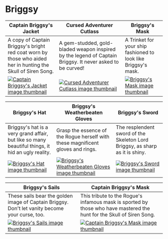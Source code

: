 # Briggsy

| Captain Briggsy's Jacket | Cursed Adventurer Cutlass | Briggsy's Mask |
| ------------------------ | ------------------------- | -------------- |
| A copy of Captain Briggsy's bright red coat worn by those who aided her in hunting the Skull of Siren Song. | A gem-studded, gold-bladed weapon inspired by the legend of Captain Briggsy. It never asked to be curved! | A Trinket for your ship fashioned to look like Briggsy's mask. |
| [![Captain Briggsy's Jacket image thumbnail](https://seaofthieves.wiki.gg/images/3/37/Captain_Briggsy%27s_Jacket.png)](https://seaofthieves.wiki.gg/wiki/Captain_Briggsy's_Jacket) | [![Cursed Adventurer Cutlass image thumbnail](https://seaofthieves.wiki.gg/images/f/f6/Cursed_Adventurer_Cutlass.png)](https://seaofthieves.wiki.gg/wiki/Cursed_Adventurer_Cutlass) | [![Briggsy's Mask image thumbnail](https://seaofthieves.wiki.gg/images/0/0f/Briggsy%27s_Mask.png)](https://seaofthieves.wiki.gg/wiki/Briggsy's_Mask) |

| Briggsy's Hat | Briggsy's Weatherbeaten Gloves | Briggsy's Sword |
| ------------- | ------------------------------ | --------------- |
| Briggsy's hat is a very grand affair, but like so many beautiful things, it hid an ugly reality. | Grasp the essence of the Rogue herself with these magnificent gloves and rings. | The resplendent sword of the Skeleton Lord Briggsy, as sharp as it is shiny. |
| [![Briggsy's Hat image thumbnail](https://seaofthieves.wiki.gg/images/4/47/Briggsy%27s_Hat.png)](https://seaofthieves.wiki.gg/wiki/Briggsy's_Hat) | [![Briggsy's Weatherbeaten Gloves image thumbnail](https://seaofthieves.wiki.gg/images/a/af/Briggsy%27s_Weatherbeaten_Gloves.png)](https://seaofthieves.wiki.gg/wiki/Briggsy's_Weatherbeaten_Gloves) | [![Briggsy's Sword image thumbnail](https://seaofthieves.wiki.gg/images/a/ab/Briggsy%27s_Sword.png)](https://seaofthieves.wiki.gg/wiki/Briggsy's_Sword) |

| Briggsy's Sails | Captain Briggsy's Mask |
| --------------- | ---------------------- |
| These sails bear the golden image of Captain Briggsy. Don't let vanity become your curse, too. | This tribute to the Rogue's infamous mask is sported by those who have mastered the hunt for the Skull of Siren Song. |
| [![Briggsy's Sails image thumbnail](https://seaofthieves.wiki.gg/images/d/d5/Briggsy%27s_Sails.png)](https://seaofthieves.wiki.gg/wiki/Briggsy's_Sails) | [![Captain Briggsy's Mask image thumbnail](https://seaofthieves.wiki.gg/images/4/40/Captain_Briggsy%27s_Mask.png)](https://seaofthieves.wiki.gg/wiki/Captain_Briggsy's_Mask) |
